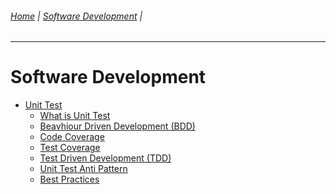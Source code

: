 ###### [Home](https://github.com/RyKaj/Documentation/blob/master/README.md) | [Software Development](https://github.com/RyKaj/Documentation/tree/master/SoftwareDevelopment/README.md) |
------------


# Software Development

-   [Unit Test](./UnitTest/1.0-Unit-Tests.md)  
	-   [What is Unit Test](./UnitTest/What-is-Unit-Test.md)
    -   [Beavhiour Driven Development (BDD)](./UnitTest/Behavior-Driven%20Development%20(BDD).md) 
    -   [Code Coverage](./UnitTest/Code-Coverage.md)	
	-   [Test Coverage](./UnitTest/Test-Coverage.md)
	-   [Test Driven Development (TDD)](./UnitTest/Test-Driven%20Development%20(TDD).md)
	-   [Unit Test Anti Pattern](./UnitTest/Unit-Test-Antipattern.md)
	-   [Best Practices](./UnitTest/Unit-Test-Best-Practices.md)

